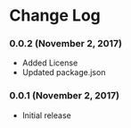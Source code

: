 # Change Log

### 0.0.2 (November 2, 2017)
- Added License
- Updated package.json

### 0.0.1 (November 2, 2017)
- Initial release